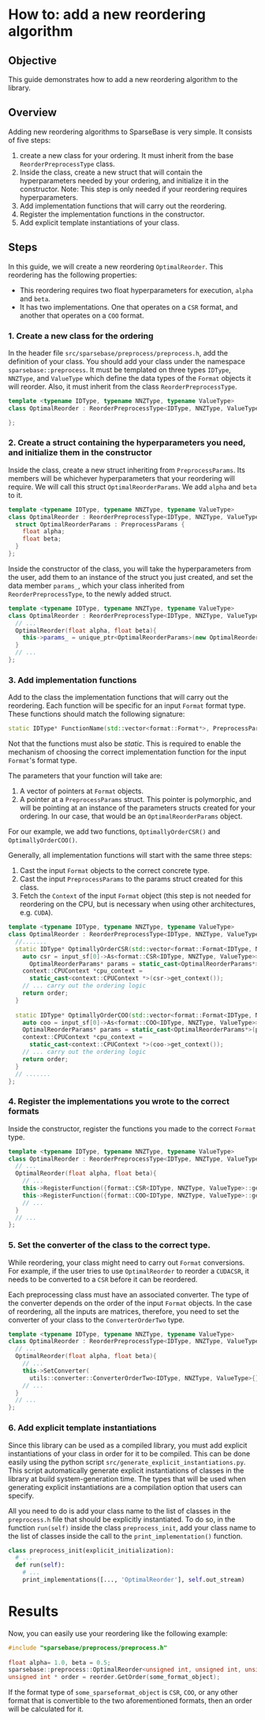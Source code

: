 # How to: add a new reordering algorithm

## Objective
This guide demonstrates how to add a new reordering algorithm to the library.
## Overview

Adding new reordering algorithms to SparseBase is very simple. It consists of five steps:

1. create a new class for your ordering. It must inherit from the base `ReorderPreprocessType` class.
2. Inside the class, create a new struct that will contain the hyperparameters needed by your ordering, and initialize it in the constructor. Note: This step is only needed if your reordering requires hyperparameters.
3. Add implementation functions that will carry out the reordering. 
4. Register the implementation functions in the constructor.
5. Add explicit template instantiations of your class.

## Steps

In this guide, we will create a new reordering `OptimalReorder`. This reordering has the following properties:

- This reordering requires two float hyperparameters for execution, `alpha` and `beta`.
- It has two implementations. One that operates on a `CSR` format, and another that operates on a `COO` format.

### 1. Create a new class for the ordering

In the header file `src/sparsebase/preprocess/preprocess.h`, add the definition of your class. You should add your class under the namespace `sparsebase::preprocess`. It must be templated on three types `IDType`, `NNZType`, and `ValueType` which define the data types of the `Format` objects it will reorder. Also, it must inherit from the class `ReorderPreprocessType`.

```cpp
template <typename IDType, typename NNZType, typename ValueType>
class OptimalReorder : ReorderPreprocessType<IDType, NNZType, ValueType> {

};
```

### 2. Create a struct containing the hyperparameters you need, and initialize them in the constructor

Inside the class, create a new struct inheriting from `PreprocessParams`. Its members will be whichever hyperparameters that your reordering will require. We will call this struct `OptimalReorderParams`. We add `alpha` and `beta` to it.

```cpp
template <typename IDType, typename NNZType, typename ValueType>
class OptimalReorder : ReorderPreprocessType<IDType, NNZType, ValueType> {
  struct OptimalReorderParams : PreprocessParams {
    float alpha;
    float beta;
  }
};
```

Inside the constructor of the class, you will take the hyperparameters from the user, add them to an instance of the struct you just created, and set the data member `params_`, which your class inherited from `ReorderPreprocessType`, to the newly added struct.

```cpp
template <typename IDType, typename NNZType, typename ValueType>
class OptimalReorder : ReorderPreprocessType<IDType, NNZType, ValueType> {
  // ...
  OptimalReorder(float alpha, float beta){
    this->params_ = unique_ptr<OptimalReorderParams>(new OptimalReorderParams{alpha, beta});
  }
  // ...
};
```

### 3. Add implementation functions

Add to the class the implementation functions that will carry out the reordering. Each function will be specific for an input `Format` format type. These functions should match the following signature:

```cpp
static IDType* FunctionName(std::vector<format::Format*>, PreprocessParams*) 
```
Not that the functions must also be *static*. This is required to enable the mechanism of choosing the correct implementation function for the input `Format`'s format type.  

The parameters that your function will take are:

1. A vector of pointers at `Format` objects.
2. A pointer at a `PreprocessParams` struct. This pointer is polymorphic, and will be pointing at an instance of the parameters structs created for your ordering. In our case, that would be an `OptimalReorderParams` object. 

For our example, we add two functions, `OptimallyOrderCSR()` and `OptimallyOrderCOO()`. 

Generally, all implementation functions will start with the same three steps:
1. Cast the input `Format` objects to the correct concrete type.
2. Cast the input `PreprocessParams` to the params struct created for this class.
3. Fetch the `Context` of the input `Format` object (this step is not needed for reordering on the CPU, but is necessary when using other architectures, e.g. `CUDA`).


```cpp
template <typename IDType, typename NNZType, typename ValueType>
class OptimalReorder : ReorderPreprocessType<IDType, NNZType, ValueType> {
  //.......
  static IDType* OptimallyOrderCSR(std::vector<format::Format<IDType, NNZType, ValueType>*> input_sf, PreprocessParams* poly_params){
    auto csr = input_sf[0]->As<format::CSR<IDType, NNZType, ValueType>>();
      OptimalReorderParams* params = static_cast<OptimalReorderParams*>(poly_params);
    context::CPUContext *cpu_context =
      static_cast<context::CPUContext *>(csr->get_context());
    // ... carry out the ordering logic
    return order;
  }
  
  static IDType* OptimallyOrderCOO(std::vector<format::Format<IDType, NNZType, ValueType>*> input_sf, PreprocessParams* poly_params){
    auto coo = input_sf[0]->As<format::COO<IDType, NNZType, ValueType>>();
    OptimalReorderParams* params = static_cast<OptimalReorderParams*>(poly_params);
    context::CPUContext *cpu_context =
      static_cast<context::CPUContext *>(coo->get_context());
    // ... carry out the ordering logic
    return order;
  }
  // .......
};
```

### 4. Register the implementations you wrote to the correct formats

Inside the constructor, register the functions you made to the correct `Format` type. 

```cpp
template <typename IDType, typename NNZType, typename ValueType>
class OptimalReorder : ReorderPreprocessType<IDType, NNZType, ValueType> {
  // ...
  OptimalReorder(float alpha, float beta){
    // ...
    this->RegisterFunction({format::CSR<IDType, NNZType, ValueType>::get_format_id_static()}, optimally_order_csr);
    this->RegisterFunction({format::COO<IDType, NNZType, ValueType>::get_format_id_static()}, optimally_order_coo);
    // ...
  }
  // ...
};
```

### 5. Set the converter of the class to the correct type.

While reordering, your class might need to carry out `Format` conversions. For example, if the user tries to use `OptimalReorder` to reorder a `CUDACSR`, it needs to be converted to a `CSR` before it can be reordered. 

Each preprocessing class must have an associated converter. The type of the converter depends on the order of the input `Format` objects. In the case of reordering, all the inputs are matrices, therefore, you need to set the converter of your class to the `ConverterOrderTwo` type.

```cpp
template <typename IDType, typename NNZType, typename ValueType>
class OptimalReorder : ReorderPreprocessType<IDType, NNZType, ValueType> {
  // ...
  OptimalReorder(float alpha, float beta){
    // ...
    this->SetConverter(
      utils::converter::ConverterOrderTwo<IDType, NNZType, ValueType>{});
    // ...
  }
  // ...
};
```

### 6. Add explicit template instantiations

Since this library can be used as a compiled library, you must add explicit instantiations of your class in order for it to be compiled. This can be done easily using the python script `src/generate_explicit_instantiations.py`. This script automatically generate explicit instantiations of classes in the library at build system-generation time. The types that will be used when generating explicit instantiations are a compilation option that users can specify. 

All you need to do is add your class name to the list of classes in the `preprocess.h` file that should be explicitly instantiated. To do so, in the function `run(self)` inside the class `preprocess_init`, add your class name to the list of classes inside the call to the `print_implementation()` function.

```python
class preprocess_init(explicit_initialization):
  # ...
  def run(self):
    # ...
    print_implementations([..., 'OptimalReorder'], self.out_stream)
```

# Results

Now, you can easily use your reordering like the following example:

```cpp
#include "sparsebase/preprocess/preprocess.h"
 
float alpha= 1.0, beta = 0.5;
sparsebase::preprocess::OptimalReorder<unsigned int, unsigned int, unsigned int> reorder(alpha, beta);
unsigned int * order = reorder.GetOrder(some_format_object);
```

If the format type of `some_sparseformat_object` is `CSR`, `COO`, or any other format that is convertible to the two aforementioned formats, then an order will be calculated for it.